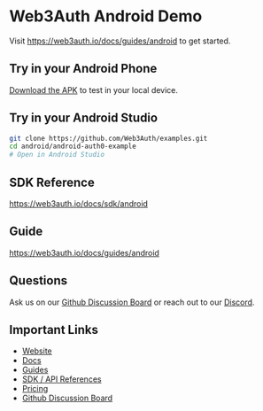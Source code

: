 # Web3Auth Android Demo

Visit https://web3auth.io/docs/guides/android to get started.

## Try in your Android Phone

[Download the APK](https://github.com/Web3Auth/examples/raw/main/android/android-auth0-example/app-debug.apk)
to test in your local device.

## Try in your Android Studio

```bash
git clone https://github.com/Web3Auth/examples.git
cd android/android-auth0-example
# Open in Android Studio
```

## SDK Reference

https://web3auth.io/docs/sdk/android

## Guide

https://web3auth.io/docs/guides/android

## Questions

Ask us on our
[Github Discussion Board](https://github.com/orgs/Web3Auth/discussions) or reach
out to our [Discord](https://discord.gg/web3auth).

## Important Links

- [Website](https://web3auth.io)
- [Docs](https://web3auth.io/docs)
- [Guides](https://web3auth.io/docs/guides)
- [SDK / API References](https://web3auth.io/docs/sdk)
- [Pricing](https://web3auth.io/pricing.html)
- [Github Discussion Board](https://github.com/orgs/Web3Auth/discussions)

